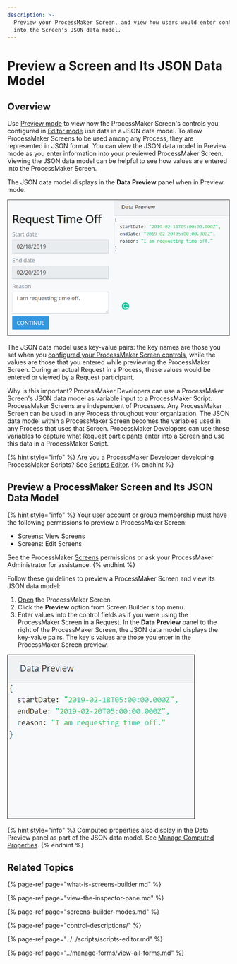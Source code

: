 ```yaml
---
description: >-
  Preview your ProcessMaker Screen, and view how users would enter control data
  into the Screen's JSON data model.
---
```


# Preview a Screen and Its JSON Data Model

## Overview

Use [Preview mode](screens-builder-modes.md#preview-mode) to view how the ProcessMaker Screen's controls you configured in [Editor mode](screens-builder-modes.md#editor-mode) use data in a JSON data model. To allow ProcessMaker Screens to be used among any Process, they are represented in JSON format. You can view the JSON data model in Preview mode as you enter information into your previewed ProcessMaker Screen. Viewing the JSON data model can be helpful to see how values are entered into the ProcessMaker Screen.

The JSON data model displays in the **Data Preview** panel when in Preview mode.

![Screens Builder displaying the Data Preview panel in Preview mode](../../../.gitbook/assets/preview-mode-screens-builder-processes.png)

The JSON data model uses key-value pairs: the key names are those you set when you [configured your ProcessMaker Screen controls](control-descriptions/), while the values are those that you entered while previewing the ProcessMaker Screen. During an actual Request in a Process, these values would be entered or viewed by a Request participant.

Why is this important? ProcessMaker Developers can use a ProcessMaker Screen's JSON data model as variable input to a ProcessMaker Script. ProcessMaker Screens are independent of Processes. Any ProcessMaker Screen can be used in any Process throughout your organization. The JSON data model within a ProcessMaker Screen becomes the variables used in any Process that uses that Screen. ProcessMaker Developers can use these variables to capture what Request participants enter into a Screen and use this data in a ProcessMaker Script.

{% hint style="info" %}
Are you a ProcessMaker Developer developing ProcessMaker Scripts? See [Scripts Editor](../../scripts/scripts-editor.md).
{% endhint %}

## Preview a ProcessMaker Screen and Its JSON Data Model

{% hint style="info" %}
Your user account or group membership must have the following permissions to preview a ProcessMaker Screen:

* Screens: View Screens
* Screens: Edit Screens

See the ProcessMaker [Screens](../../../processmaker-administration/permission-descriptions-for-users-and-groups.md#screens) permissions or ask your ProcessMaker Administrator for assistance.
{% endhint %}

Follow these guidelines to preview a ProcessMaker Screen and view its JSON data model:

1. [Open](../manage-forms/view-all-forms.md) the ProcessMaker Screen.
2. Click the **Preview** option from Screen Builder's top menu.
3. Enter values into the control fields as if you were using the ProcessMaker Screen in a Request. In the **Data Preview** panel to the right of the ProcessMaker Screen, the JSON data model displays the key-value pairs. The key's values are those you enter in the ProcessMaker Screen preview.

![Data Preview panel displaying the JSON data model in Preview mode](../../../.gitbook/assets/data-preview-panel-screen-builder-processes.png)

{% hint style="info" %}
Computed properties also display in the Data Preview panel as part of the JSON data model. See [Manage Computed Properties](manage-computed-properties.md).
{% endhint %}

## Related Topics

{% page-ref page="what-is-screens-builder.md" %}

{% page-ref page="view-the-inspector-pane.md" %}

{% page-ref page="screens-builder-modes.md" %}

{% page-ref page="control-descriptions/" %}

{% page-ref page="../../scripts/scripts-editor.md" %}

{% page-ref page="../manage-forms/view-all-forms.md" %}

